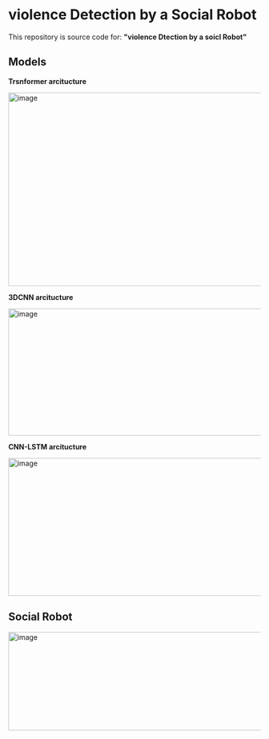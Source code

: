 # violence Detection by a Social Robot


This repository is source code for:
**"violence Dtection by a soicl Robot"**



## Models

**Trsnformer arcitucture**

<img width="709" height="387" alt="image" src="https://github.com/user-attachments/assets/9147aacc-8682-49ed-ba2c-78b03de01dc8" />


**3DCNN arcitucture**

<img width="547" height="254" alt="image" src="https://github.com/user-attachments/assets/fa139d3e-fed0-4326-9cee-7b4ff9b52b58" />


**CNN-LSTM arcitucture**

<img width="720" height="276" alt="image" src="https://github.com/user-attachments/assets/07f7a36f-24cb-4945-9863-daf76c5aaa85" />

## Social Robot

<img width="516" height="197" alt="image" src="https://github.com/user-attachments/assets/14d027b3-fe9c-4829-9841-e6e7b4323fa4" />


